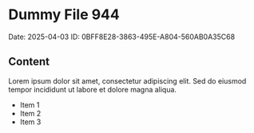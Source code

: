 # Dummy File 944

Date: 2025-04-03
ID: 0BFF8E28-3863-495E-A804-560AB0A35C68

## Content

Lorem ipsum dolor sit amet, consectetur adipiscing elit.
Sed do eiusmod tempor incididunt ut labore et dolore magna aliqua.

* Item 1
* Item 2
* Item 3
